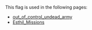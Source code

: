 This flag is used in the following pages:
 - [out_of_control_undead_army](../events/out_of_control_undead_army.md)
 - [Esthil_Missions](../missions/Esthil_Missions.md)
